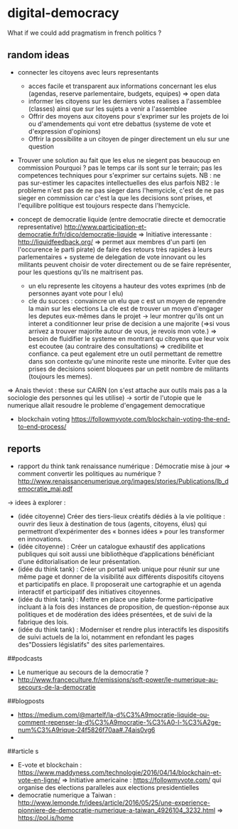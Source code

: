 # digital-democracy
What if we could add pragmatism in french politics ? 

## random ideas
- connecter les citoyens avec leurs representants 
  - acces facile et transparent aux informations concernant les elus (agendas, reserve parlementaire, budgets, equipes) => open data
  - informer les citoyens sur les derniers votes realises a l'assemblee (classes) ainsi que sur les sujets a venir a l'assemblee 
  - Offrir des moyens aux citoyens pour s'exprimer sur les projets de loi ou d'amendements qui vont etre debattus (systeme de vote et d'expression d'opinions)
  - Offrir la possibilite a un citoyen de pinger directement un elu sur une question 
  
- Trouver une solution au fait que les elus ne siegent pas beaucoup en commission 
Pourquoi ? pas le temps car ils sont sur le terrain; pas les competences techniques pour s'exprimer sur certains sujets.
NB : ne pas sur-estimer les capacites intellectuelles des elus parfois 
NB2 : le probleme n'est pas de ne pas sieger dans l'hemycicle, c'est de ne pas sieger en commission car c'est la que les decisions sont prises, et l'equilibre politique est toujours respecte dans l'hemycicle. 

- concept de democratie liquide (entre democratie directe et democratie representative) http://www.participation-et-democratie.fr/fr/dico/democratie-liquide
=> Initiative interessante : http://liquidfeedback.org/ => permet aux membres d'un parti (en l'occurence le parti pirate) de faire des retours très rapides à leurs parlementaires + systeme de delegation de vote innovant ou les militants peuvent choisir de voter directement ou de se faire représenter, pour les questions qu’ils ne maitrisent pas.

  - un elu represente les citoyens a hauteur des votes exprimes (nb de personnes ayant vote pour l elu)
  - cle du succes : convaincre un elu que c est un moyen de reprendre la main sur les elections
La cle est de trouver un moyen d'engager les deputes eux-mêmes dans le projet -> leur montrer qu'ils ont un interet a conditionner leur prise de decision a une majorite (=>si vous arrivez a trouver majorite autour de vous, je revois mon vote.) 
=> besoin de fluidifier le systeme en montrant qu citoyens que leur voix est ecoutee (au contraire des consultations) => credibilite et confiance.
ca peut egalement etre un outil permettant de remettre dans son contexte qu'une minorite reste une minorite. Eviter que des prises de decisions soient bloquees par un petit nombre de militants (toujours les memes). 

=> Anais theviot : these sur CAIRN (on s'est attache aux outils mais pas a la sociologie des personnes qui les utilise) -> sortir de l'utopie que le numerique allait resoudre le probleme d'engagement democratique 

- blockchain voting 
https://followmyvote.com/blockchain-voting-the-end-to-end-process/

## reports 
- rapport du think tank renaissance numérique : Démocratie mise à jour => comment convertir les politiques au numérique ? http://www.renaissancenumerique.org/images/stories/Publications/lb_democratie_maj.pdf

-> idees à explorer : 
- (idée citoyenne) Créer des tiers-lieux créatifs dédiés à la vie politique : ouvrir des lieux à destination de tous (agents, citoyens, élus) qui permettront d’expérimenter des « bonnes idées » pour les transformer en innovations.
- (idée citoyenne) : Créer un catalogue exhaustif des applications publiques qui soit aussi une bibliothèque d’applications bénéficiant d’une éditorialisation de leur présentation.
- (idée du think tank) :  Créer un portail web unique pour réunir sur une même page et donner de la visibilité aux différents dispositifs citoyens et participatifs en place. 
Il proposerait une cartographie et un agenda interactif et participatif des initiatives citoyennes.
- (idée du think tank) : Mettre en place une plate-forme participative incluant à la fois des instances de proposition, de question-réponse aux politiques et de modération des idées présentées, et de suivi de la fabrique des lois.
- (idée du think tank) : Moderniser et rendre plus interactifs les dispositifs de suivi actuels de la loi, notamment en refondant les pages des"Dossiers législatifs" des sites parlementaires.

##podcasts 
- Le numerique au secours de la democratie ? 
- http://www.franceculture.fr/emissions/soft-power/le-numerique-au-secours-de-la-democratie

##blogposts
- https://medium.com/@martelf/la-d%C3%A9mocratie-liquide-ou-comment-repenser-la-d%C3%A9mocratie-%C3%A0-l-%C3%A2ge-num%C3%A9rique-24f5826f70aa#.74ais0vg6
- 
##article s
- E-vote et blockchain : https://www.maddyness.com/technologie/2016/04/14/blockchain-et-vote-en-ligne/
=> Initiative americaine : https://followmyvote.com/ qui organise des elections paralleles aux elections presidentielles
- democratie numerique a Taiwan : http://www.lemonde.fr/idees/article/2016/05/25/une-experience-pionniere-de-democratie-numerique-a-taiwan_4926104_3232.html
=> https://pol.is/home 

